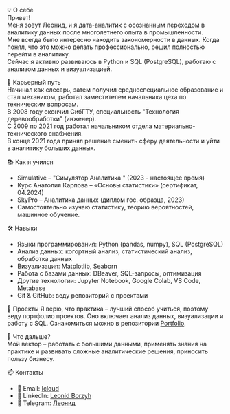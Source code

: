 💡 О себе  
Привет!  
Меня зовут Леонид, и я дата-аналитик с осознанным переходом в аналитику данных после многолетнего опыта в промышленности.  
Мне всегда было интересно находить закономерности в данных. Когда понял, что это можно делать профессионально, решил полностью перейти в аналитику.  
Сейчас я активно развиваюсь в Python и SQL (PostgreSQL), работаю с анализом данных и визуализацией.

🚀 Карьерный путь  
Начинал как слесарь, затем получил среднеспециальное образование и стал  механиком, работал заместителем начальника цеха по техническим вопросам.  
В 2008 году окончил СибГТУ, специальность "Технология деревообработки" (инженер).  
С 2009 по 2021 год работал начальником отдела материально-технического снабжения.  
В конце 2021 года принял решение сменить сферу деятельности и уйти в аналитику  больших данных.

📚 Как я учился
- Simulative – "Симулятор Аналитика " (2023 - настоящее время)
- Курс Анатолия Карпова – «Основы статистики» (сертификат, 04.2024)
- SkyPro – Аналитика данных (диплом гос. образца, 2023)
- Самостоятельно изучаю статистику, теорию вероятностей, машинное обучение.
  
🛠 Навыки
- Языки программирования: Python (pandas, numpy), SQL (PostgreSQL)
- Анализ данных: когортный анализ, статистический анализ, обработка данных
- Визуализация: Matplotlib, Seaborn
- Работа с базами данных: DBeaver, SQL-запросы, оптимизация
- Другие технологии: Jupyter Notebook, Google Colab, VS Code, Metabase
- Git & GitHub: веду репозиторий с проектами
   
📌 Проекты
Я верю, что практика – лучший способ учиться, поэтому веду портфолио проектов. Оно включает анализ данных, визуализации и работу с SQL.
Ознакомиться можно в репозитории [Portfolio](https://github.com/leonboroz/Portfolio).

🎯 Что дальше?  
Мой вектор – работать с большими данными, применять знания на практике и развивать сложные аналитические решения, приносить пользу бизнесу.

📫 Контакты

- 📩 Email:  [Icloud](mailto:borozyakll@icloud.com)
- 🔗 LinkedIn: [Leonid Borzyh](https://www.linkedin.com/feed/)
- 📨 Telegram: [Леонид](https://t.me/Leonid_Borzyh)


